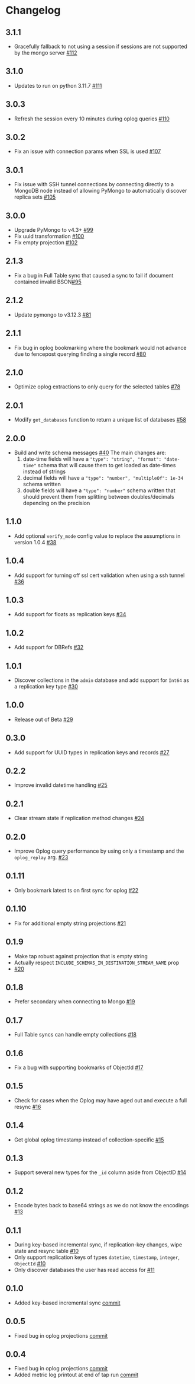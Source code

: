 # Changelog

## 3.1.1
  * Gracefully fallback to not using a session if sessions are not supported by the mongo server [#112](https://github.com/singer-io/tap-mongodb/pull/112)

## 3.1.0
  * Updates to run on python 3.11.7 [#111](https://github.com/singer-io/tap-mongodb/pull/111)

## 3.0.3
  * Refresh the session every 10 minutes during oplog queries [#110](https://github.com/singer-io/tap-mongodb/pull/110)

## 3.0.2
  * Fix an issue with connection params when SSL is used [#107](https://github.com/singer-io/tap-mongodb/pull/107)

## 3.0.1
  * Fix issue with SSH tunnel connections by connecting directly to a MongoDB node instead of allowing PyMongo to automatically discover replica sets [#105](https://github.com/singer-io/tap-mongodb/pull/105)

## 3.0.0
  * Upgrade PyMongo to v4.3+ [#99](https://github.com/singer-io/tap-mongodb/pull/99)
  * Fix uuid transformation [#100](https://github.com/singer-io/tap-mongodb/pull/100)
  * Fix empty projection [#102](https://github.com/singer-io/tap-mongodb/pull/102)

## 2.1.3
  * Fix a bug in Full Table sync that caused a sync to fail if document contained invalid BSON[#95](https://github.com/singer-io/tap-mongodb/pull/95)

## 2.1.2
  * Update pymongo to v3.12.3 [#81](https://github.com/singer-io/tap-mongodb/pull/81)

## 2.1.1
  * Fix bug in oplog bookmarking where the bookmark would not advance due to fencepost querying finding a single record [#80](https://github.com/singer-io/tap-mongodb/pull/80)

## 2.1.0
  * Optimize oplog extractions to only query for the selected tables [#78](https://github.com/singer-io/tap-mongodb/pull/78)

## 2.0.1
  * Modify `get_databases` function to return a unique list of databases [#58](https://github.com/singer-io/tap-mongodb/pull/58)

## 2.0.0
  * Build and write schema messages [#40](https://github.com/singer-io/tap-mongodb/pull/40) The main changes are:
    1. date-time fields will have a `"type": "string", "format": "date-time"` schema that will cause them to get loaded as date-times instead of strings
    2. decimal fields will have a `"type": "number", "multipleOf": 1e-34` schema written
    3. double fields will have a `"type": "number"` schema written that should prevent them from splitting between doubles/decimals depending on the precision

## 1.1.0
  * Add optional `verify_mode` config value to replace the assumptions in version 1.0.4 [#38](https://github.com/singer-io/tap-mongodb/pull/38)

## 1.0.4
  * Add support for turning off ssl cert validation when using a ssh tunnel [#36](https://github.com/singer-io/tap-mongodb/pull/36)

## 1.0.3
  * Add support for floats as replication keys [#34](https://github.com/singer-io/tap-mongodb/pull/34)

## 1.0.2
  * Add support for DBRefs [#32](https://github.com/singer-io/tap-mongodb/pull/32)

## 1.0.1
  * Discover collections in the `admin` database and add support for `Int64` as a replication key type [#30](https://github.com/singer-io/tap-mongodb/pull/30)

## 1.0.0
  * Release out of Beta [#29](https://github.com/singer-io/tap-mongodb/pull/29)

## 0.3.0
  * Add support for UUID types in replication keys and records [#27](https://github.com/singer-io/tap-mongodb/pull/27)

## 0.2.2
  * Improve invalid datetime handling [#25](https://github.com/singer-io/tap-mongodb/pull/25)

## 0.2.1
  * Clear stream state if replication method changes [#24](https://github.com/singer-io/tap-mongodb/pull/24)

## 0.2.0
  * Improve Oplog query performance by using only a timestamp and the `oplog_replay` arg. [#23](https://github.com/singer-io/tap-mongodb/pull/23)

## 0.1.11
  * Only bookmark latest ts on first sync for oplog [#22](https://github.com/singer-io/tap-mongodb/pull/22)

## 0.1.10
  * Fix for additional empty string projections [#21](https://github.com/singer-io/tap-mongodb/pull/21)

## 0.1.9
  * Make tap robust against projection that is empty string
  * Actually respect `INCLUDE_SCHEMAS_IN_DESTINATION_STREAM_NAME` prop
  * [#20](https://github.com/singer-io/tap-mongodb/pull/20)

## 0.1.8
  * Prefer secondary when connecting to Mongo [#19](https://github.com/singer-io/tap-mongodb/pull/19)

## 0.1.7
  * Full Table syncs can handle empty collections [#18](https://github.com/singer-io/tap-mongodb/pull/18)

## 0.1.6
  * Fix a bug with supporting bookmarks of ObjectId [#17](https://github.com/singer-io/tap-mongodb/pull/17)

## 0.1.5
  * Check for cases when the Oplog may have aged out and execute a full resync [#16](https://github.com/singer-io/tap-mongodb/pull/16)

## 0.1.4
  * Get global oplog timestamp instead of collection-specific [#15](https://github.com/singer-io/tap-mongodb/pull/15)

## 0.1.3
  * Support several new types for the `_id` column aside from ObjectID [#14](https://github.com/singer-io/tap-mongodb/pull/14)

## 0.1.2
  * Encode bytes back to base64 strings as we do not know the encodings [#13](https://github.com/singer-io/tap-mongodb/pull/13)

## 0.1.1
  * During key-based incremental sync, if replication-key changes, wipe state and resync table [#10](https://github.com/singer-io/tap-mongodb/pull/10)
  * Only support replication keys of types `datetime`, `timestamp`, `integer`, `ObjectId` [#10](https://github.com/singer-io/tap-mongodb/pull/10)
  * Only discover databases the user has read access for [#11](https://github.com/singer-io/tap-mongodb/pull/11)

## 0.1.0
 * Added key-based incremental sync [commit](https://github.com/singer-io/tap-mongodb/commit/b618b11d91e111680f70b402c6e94c9bf40c7b8f)

## 0.0.5
 * Fixed bug in oplog projections [commit](https://github.com/singer-io/tap-mongodb/commit/b400836678440499d4a15fb7d5b0a40a13e3342e)

## 0.0.4
 * Fixed bug in oplog projections [commit](https://github.com/singer-io/tap-mongodb/commit/527287e69661e9dbce3f05696b269025d0fc4034)
 * Added metric log printout at end of tap run [commit](https://github.com/singer-io/tap-mongodb/commit/d0403d82028b1dcc9ba306b52b2103ef00188b7d)
